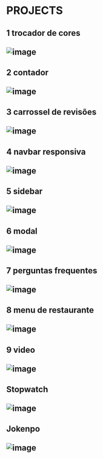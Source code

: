 # PROJECTS

## 1 trocador de cores <br > <br > ![image](https://github.com/luisgomes2002/projects-js/assets/85139913/ed03b570-241d-4869-bf71-09354f2e2e6e)

## 2 contador <br > <br > ![image](https://github.com/luisgomes2002/projects-js/assets/85139913/b7f2744b-531e-4d2f-a488-edf146b9c4ef)

## 3 carrossel de revisões  <br > <br > ![image](https://github.com/luisgomes2002/projects-js/assets/85139913/adac5154-a9f7-4229-9d6a-2557892ef01b)

## 4 navbar responsiva  <br >  <br > ![image](https://github.com/luisgomes2002/projects-js/assets/85139913/18cebf79-978e-4668-8a94-fa770c20d667)

## 5 sidebar <br >  <br > ![image](https://github.com/luisgomes2002/projects-js/assets/85139913/39e45a6b-79c5-4e11-824a-29cb2ca875f3)

## 6 modal <br /> <br /> ![image](https://github.com/luisgomes2002/projects-js/assets/85139913/72f690a6-6c2f-4bac-a2f5-15f844a44513)

## 7 perguntas frequentes <br /> <br /> ![image](https://github.com/luisgomes2002/projects-js/assets/85139913/16e82103-fcc7-4d3d-a9d6-aa7c189f26de)

## 8 menu de restaurante <br /> <br /> ![image](https://github.com/luisgomes2002/projects-js/assets/85139913/17c9c45c-55c9-4f7a-accf-f5d0ea10c749)

## 9 video <br /> <br /> ![image](https://github.com/luisgomes2002/projects-js/assets/85139913/3c562452-9622-44a5-9261-44f27d30191b)

## Stopwatch <br /> <br /> ![image](https://github.com/luisgomes2002/projects-js/assets/85139913/e93a9134-4e6c-4c5e-bfde-f6ba74ea1df6)

## Jokenpo <br /> <br /> ![image](https://github.com/luisgomes2002/projects-js/assets/85139913/ede1e577-b99d-493e-afc8-0521ecd76ad5)
